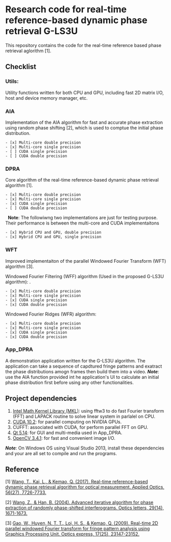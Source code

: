 # Research code for real-time reference-based dynamic phase retrieval G-LS3U
This repository contains the code for the real-time reference based phase retrieval aglorithm [1]. 

## Checklist
### Utils: 
Utility functions written for both CPU and GPU, including fast 2D matrix I/O, host and device memory manager, etc.

### AIA 
Implementation of the AIA algorithm for fast and accurate phase extraction using random phase shifting [2], which is used to comptue the initial phase distribution. 

    - [x] Multi-core double precision 
    - [x] Multi-core single precision
    - [ ] CUDA single precision
    - [ ] CUDA double precision
    
### DPRA
Core algorithm of the real-time reference-based dynamic phase retrieval algorithm [1].

    - [x] Multi-core double precision 
    - [x] Multi-core single precision
    - [x] CUDA single precision
    - [ ] CUDA double precision
    
    **Note**: The followiwng two implementations are just for testing purpose. Their performance is between the multi-core and CUDA 
    implementaitons 
    
    - [x] Hybrid CPU and GPU, double precision
    - [x] Hybrid CPU and GPU, single precision

### WFT
Improved implementaiton of the parallel Windowed Fourier Transform (WFT) algorithm [3].  

  Windowed Fourier Filtering (WFF) algorithm (Used in the proposed G-LS3U algorithm): .
  
    - [x] Multi-core double precision 
    - [x] Multi-core single precision
    - [x] CUDA single precision
    - [x] CUDA double precision
    
  Windowed Fourier Ridges (WFR) algorithm:
  
    - [x] Multi-core double precision 
    - [x] Multi-core single precision
    - [x] CUDA single precision
    - [x] CUDA double precision

### App_DPRA
A demonstration application written for the G-LS3U algorithm. The application can take a sequence of capdtured fringe patterns and exatract the phase distributions amogn frames then build them into a video. ***Note***: use the AIA function provided int he application's UI to calculate an initial phase distribution first before using any other functionalities. 

## Project dependencies
1. [Intel Math Kernel Library (MKL)](https://software.intel.com/en-us/performance-libraries): using fftw3 to do fast Fourier transform (FFT) and LAPACK routine to solve linear system in parlalel on CPU.
2. [CUDA 10.2](https://developer.nvidia.com/cuda-80-ga2-download-archive): for parallel computing on NVIDIA GPUs.
3. CUFFT: associated with CUDA, for perform parallel FFT on GPU.
4. [Qt 5.14](https://www1.qt.io/qt5-5/): for GUI and multi-media used in App_DPRA.
5. [OpenCV 3.4.1](https://opencv.org/opencv-3-1.html): for fast and convenient image I/O.

***Note***: On Windows OS using Visual Studio 2013, install these dependencies and your are all set to compile and run the programs. 

## Reference
[1] [Wang, T., Kai, L., & Kemao, Q. (2017). Real-time reference-based dynamic phase retrieval algorithm for optical measurement. Applied Optics, 56(27), 7726-7733.](https://doi.org/10.1364/AO.56.007726)

[2] [Wang, Z., & Han, B. (2004). Advanced iterative algorithm for phase extraction of randomly phase-shifted interferograms. Optics letters, 29(14), 1671-1673.](https://doi.org/10.1364/OL.29.001671)

[3] [Gao, W., Huyen, N. T. T., Loi, H. S., & Kemao, Q. (2009). Real-time 2D parallel windowed Fourier transform for fringe pattern analysis using Graphics Processing Unit. Optics express, 17(25), 23147-23152.](https://doi.org/10.1364/OE.17.023147)

